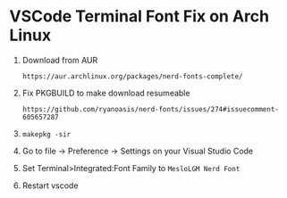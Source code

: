 # VSCode Terminal Font Fix on Arch Linux

1. Download from AUR

	`https://aur.archlinux.org/packages/nerd-fonts-complete/`

2. Fix PKGBUILD to make download resumeable

	`https://github.com/ryanoasis/nerd-fonts/issues/274#issuecomment-605657287`

3. `makepkg -sir`

4. Go to file -> Preference -> Settings on your Visual Studio Code

5. Set Terminal>Integrated:Font Family to `MesloLGM Nerd Font`

6. Restart vscode
